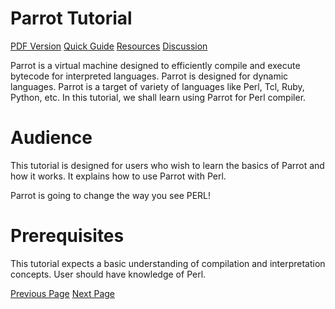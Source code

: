 # Parrot Tutorial
[PDF Version](../parrot/parrot_pdf_version.md)
[Quick Guide](../parrot/parrot_quick_guide.md)
[Resources](../parrot/parrot_resources.md)
[Discussion](../parrot/parrot_discussion.md)

Parrot is a virtual machine designed to efficiently compile and execute bytecode for interpreted languages. Parrot is designed for dynamic languages. Parrot is a target of variety of languages like Perl, Tcl, Ruby, Python, etc. In this tutorial, we shall learn using Parrot for Perl compiler.

# Audience
This tutorial is designed for users who wish to learn the basics of Parrot and how it works. It explains how to use Parrot with Perl.

Parrot is going to change the way you see PERL!

# Prerequisites
This tutorial expects a basic understanding of compilation and interpretation concepts. User should have knowledge of Perl.


[Previous Page](../parrot/index.md) [Next Page](../parrot/parrot_overview.md) 
